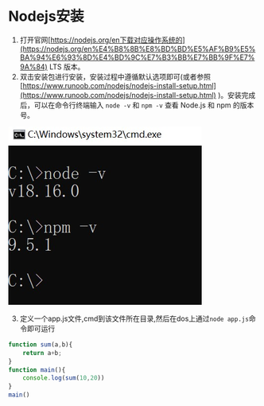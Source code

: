 # Nodejs安装

1. 打开官网[https://nodejs.org/en下载对应操作系统的](https://nodejs.org/en%E4%B8%8B%E8%BD%BD%E5%AF%B9%E5%BA%94%E6%93%8D%E4%BD%9C%E7%B3%BB%E7%BB%9F%E7%9A%84) LTS 版本。
2. 双击安装包进行安装，安装过程中遵循默认选项即可(或者参照[https://www.runoob.com/nodejs/nodejs-install-setup.html](https://www.runoob.com/nodejs/nodejs-install-setup.html) )。安装完成后，可以在命令行终端输入 `node -v`​ 和 `npm -v`​ 查看 Node.js 和 npm 的版本号。

​![1687765256680](assets/1687765256680-20240727094826-kzlpg9k.png)​

3. 定义一个app.js文件,cmd到该文件所在目录,然后在dos上通过`node app.js`​命令即可运行

```javascript
function sum(a,b){
    return a+b;
}
function main(){
    console.log(sum(10,20))
}
main()
```
